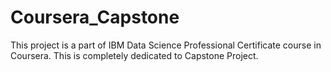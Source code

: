 # Coursera_Capstone
This project is a part of IBM Data Science Professional Certificate course in Coursera. This is completely dedicated to Capstone Project.
